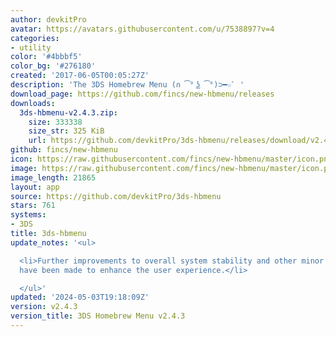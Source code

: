 ```yaml
---
author: devkitPro
avatar: https://avatars.githubusercontent.com/u/7538897?v=4
categories:
- utility
color: '#4bbbf5'
color_bg: '#276180'
created: '2017-06-05T00:05:27Z'
description: 'The 3DS Homebrew Menu (∩ ͡° ͜ʖ ͡°)⊃━☆ﾟ '
download_page: https://github.com/fincs/new-hbmenu/releases
downloads:
  3ds-hbmenu-v2.4.3.zip:
    size: 333338
    size_str: 325 KiB
    url: https://github.com/devkitPro/3ds-hbmenu/releases/download/v2.4.3/3ds-hbmenu-v2.4.3.zip
github: fincs/new-hbmenu
icon: https://raw.githubusercontent.com/fincs/new-hbmenu/master/icon.png
image: https://raw.githubusercontent.com/fincs/new-hbmenu/master/icon.png
image_length: 21865
layout: app
source: https://github.com/devkitPro/3ds-hbmenu
stars: 761
systems:
- 3DS
title: 3ds-hbmenu
update_notes: '<ul>

  <li>Further improvements to overall system stability and other minor adjustments
  have been made to enhance the user experience.</li>

  </ul>'
updated: '2024-05-03T19:18:09Z'
version: v2.4.3
version_title: 3DS Homebrew Menu v2.4.3
---
```

